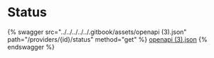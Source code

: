 # Status

{% swagger src="../../../../../.gitbook/assets/openapi (3).json" path="/providers/{id}/status" method="get" %}
[openapi (3).json](<../../../../../.gitbook/assets/openapi (3).json>)
{% endswagger %}
